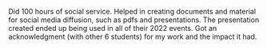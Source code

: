 Did 100 hours of social service. Helped in creating documents and material for social media diffusion, such as pdfs and presentations. The presentation created ended up being used in all of their 2022 events.
Got an acknowledgment (with other 6 students) for my work and the impact it had.